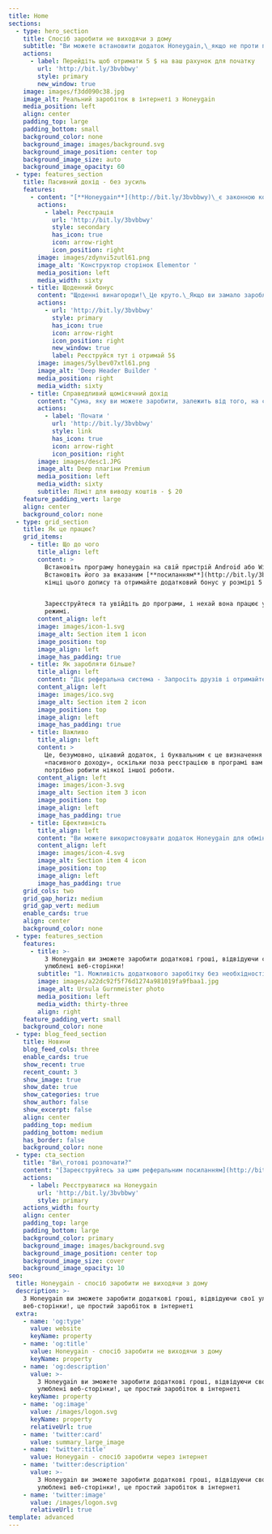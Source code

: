 ```yaml
---
title: Home
sections:
  - type: hero_section
    title: Спосіб заробити не виходячи з дому
    subtitle: "Ви можете встановити додаток Honeygain,\_якщо не проти поділитися своїми невикористовуваним інтернет трафіком. Ви навіть не помічатимете, що Honeygain працює. Просто встановіть програму honeygain на свій пристрій\_Windows,\_MacOS або Android"
    actions:
      - label: Перейдіть щоб отримати 5 $ на ваш рахунок для початку
        url: 'http://bit.ly/3bvbbwy'
        style: primary
        new_window: true
    image: images/f3dd090c38.jpg
    image_alt: Реальний заробіток в інтернеті з Honeygain
    media_position: left
    align: center
    padding_top: large
    padding_bottom: small
    background_color: none
    background_image: images/background.svg
    background_image_position: center top
    background_image_size: auto
    background_image_opacity: 60
  - type: features_section
    title: Пасивний дохід - без зусиль
    features:
      - content: "[**Honeygain**](http://bit.ly/3bvbbwy)\_є законною компанією і буде платити вам за обмін даними.\_Це міжнародний додаток, який працює на всіх пристроях Windows, Mac IOS та Android.\_... Я б\_не рекомендував використовувати цю програму, якщо ви щомісяця користуєтеся обмеженим тарифним планом.\_\n\nHoneygain не буде зберігати будь-яку вашу особисту інформацію на своїх серверах.\_Отже, вам не потрібно турбуватися про свою безпеку та конфіденційність\n\nВстановіть його за вказаним посиланням у кінці цього допису та отримайте додатковий бонус у розмірі 5 доларів.\n"
        actions:
          - label: Реєстрація
            url: 'http://bit.ly/3bvbbwy'
            style: secondary
            has_icon: true
            icon: arrow-right
            icon_position: right
        image: images/zdynvi5zutl61.png
        image_alt: 'Конструктор сторінок Elementor '
        media_position: left
        media_width: sixty
      - title: Щоденний бонус
        content: "Щоденні винагороди!\_Це круто.\_Якщо ви замало заробляєте, тепер, принаймні, у вас є плюс до заробітку.\_Настільки ж просто, як увійти в систему щодня і через кілька секунд з’явиться такий знак:\n![](https://preview--wone-75f84.stackbit.dev/images/44fc82e9644280bd95c28bf365f72290db316388c0ddb23f2f1f720117513c04.jpeg)\n\nПісля того, як ми натиснемо, з’явиться більший плакат, подібний до цього що зправа:\n\n\\*\\*\\*\n\nЗвичайно, кілька речей можуть вплинути на ваш заробіток, і це може бути:\n\n*   Наскільки швидкий ваш інтернет\n\n*   Скільки пристроїв ви підключили\n\n*   З якої країни ви використовуєте цей додаток\n"
        actions:
          - url: 'http://bit.ly/3bvbbwy'
            style: primary
            has_icon: true
            icon: arrow-right
            icon_position: right
            new_window: true
            label: Реєструйся тут і отримай 5$
        image: images/5ylbev07xtl61.png
        image_alt: 'Deep Header Builder '
        media_position: right
        media_width: sixty
      - title: Справедливий щомісячний дохід
        content: "Сума, яку ви можете заробити, залежить від того, на скільки пристроїв у вас встановлена ​​програма та скільки у вас невикористаних даних.\n\nВи заробляєте кредити за кожен принесений КБ даних, і, зібравши достатньо кредитів, ви можете конвертувати їх у готівку.\n\nHoneygain має онлайн-калькулятор для оцінки ваших заробітків.\_Вони оцінюють ваш приблизний заробіток, виходячи з того, скільки годин ви працюєте, і чим довше у вас це буде, тим більше ви заробите.\n\nВони стверджують, що якщо ви запускаєте Honeygain 24 години на добу, а це 720 годин на місяць, ви можете заробляти\_**50 доларів на місяць.**\n\nЦе справедливий щомісячний дохід лише для того, щоб дозволити програмі працювати у фоновому режимі.\n"
        actions:
          - label: 'Почати '
            url: 'http://bit.ly/3bvbbwy'
            style: link
            has_icon: true
            icon: arrow-right
            icon_position: right
        image: images/desc1.JPG
        image_alt: Deep плагіни Premium
        media_position: left
        media_width: sixty
        subtitle: Ліміт для виводу коштів - $ 20
    feature_padding_vert: large
    align: center
    background_color: none
  - type: grid_section
    title: Як це працює?
    grid_items:
      - title: Що до чого
        title_align: left
        content: >
          Встановіть програму honeygain на свій пристрій Android або Windows.
          Встановіть його за вказаним [**посиланням**](http://bit.ly/3bvbbwy) у
          кінці цього допису та отримайте додатковий бонус у розмірі 5 доларів.


          Зареєструйтеся та увійдіть до програми, і нехай вона працює у фоновому
          режимі.
        content_align: left
        image: images/icon-1.svg
        image_alt: Section item 1 icon
        image_position: top
        image_align: left
        image_has_padding: true
      - title: Як заробляти більше?
        title_align: left
        content: "Діє реферальна система - Запросіть друзів і отримайте **10%**\n\nМінімальна сума, на яку ви можете подати запит і отримати\_**виплату, становить 20 доларів США.**\n\nВ даний час доступні два способи виплат -\_**PayPal та Bitcoin.**\n"
        content_align: left
        image: images/ico.svg
        image_alt: Section item 2 icon
        image_position: top
        image_align: left
        image_has_padding: true
      - title: Важливо
        title_align: left
        content: >
          Це, безумовно, цікавий додаток, і буквальним є це визначення
          «пасивного доходу», оскільки поза реєстрацією в програмі вам не
          потрібно робити ніякої іншої роботи.
        content_align: left
        image: images/icon-3.svg
        image_alt: Section item 3 icon
        image_position: top
        image_align: left
        image_has_padding: true
      - title: Ефективність
        title_align: left
        content: "Ви можете використовувати додаток Honeygain для обміну інтернет трафіком.\_Процес заробітку полягає в тому, що ви віддаєте свій інтернет трафік, яким ви не користувались.\n"
        content_align: left
        image: images/icon-4.svg
        image_alt: Section item 4 icon
        image_position: top
        image_align: left
        image_has_padding: true
    grid_cols: two
    grid_gap_horiz: medium
    grid_gap_vert: medium
    enable_cards: true
    align: center
    background_color: none
  - type: features_section
    features:
      - title: >-
          З Honeygain ви зможете заробити додаткові гроші, відвідуючи свої
          улюблені веб-сторінки!
        subtitle: "1. Можливість додаткового заробітку без необхідності виконання конкретних завдань. 2. Не передбачає додаткових витрат.\_ \_ \_ \_ \_ \_ \_ 3. Чуйний інтерфейс."
        image: images/a22dc92f5f76d1274a981019fa9fbaa1.jpg
        image_alt: Ursula Gurnmeister photo
        media_position: left
        media_width: thirty-three
        align: right
    feature_padding_vert: small
    background_color: none
  - type: blog_feed_section
    title: Новини
    blog_feed_cols: three
    enable_cards: true
    show_recent: true
    recent_count: 3
    show_image: true
    show_date: true
    show_categories: true
    show_author: false
    show_excerpt: false
    align: center
    padding_top: medium
    padding_bottom: medium
    has_border: false
    background_color: none
  - type: cta_section
    title: "Ви\_готові розпочати?"
    content: "[Зареєструйтесь за цим реферальним посиланням](http://bit.ly/3bvbbwy) щоб отримати\_5 $ на ваш рахунок.\n"
    actions:
      - label: Реєструватися на Honeygain
        url: 'http://bit.ly/3bvbbwy'
        style: primary
    actions_width: fourty
    align: center
    padding_top: large
    padding_bottom: large
    background_color: primary
    background_image: images/background.svg
    background_image_position: center top
    background_image_size: cover
    background_image_opacity: 10
seo:
  title: Honeygain - спосіб заробити не виходячи з дому
  description: >-
    З Honeygain ви зможете заробити додаткові гроші, відвідуючи свої улюблені
    веб-сторінки!, це простий заробіток в інтернеті
  extra:
    - name: 'og:type'
      value: website
      keyName: property
    - name: 'og:title'
      value: Honeygain - спосіб заробити не виходячи з дому
      keyName: property
    - name: 'og:description'
      value: >-
        З Honeygain ви зможете заробити додаткові гроші, відвідуючи свої
        улюблені веб-сторінки!, це простий заробіток в інтернеті
      keyName: property
    - name: 'og:image'
      value: /images/logon.svg
      keyName: property
      relativeUrl: true
    - name: 'twitter:card'
      value: summary_large_image
    - name: 'twitter:title'
      value: Honeygain - спосіб заробити через інтернет
    - name: 'twitter:description'
      value: >-
        З Honeygain ви зможете заробити додаткові гроші, відвідуючи свої
        улюблені веб-сторінки!, це простий заробіток в інтернеті
    - name: 'twitter:image'
      value: /images/logon.svg
      relativeUrl: true
template: advanced
---
```

